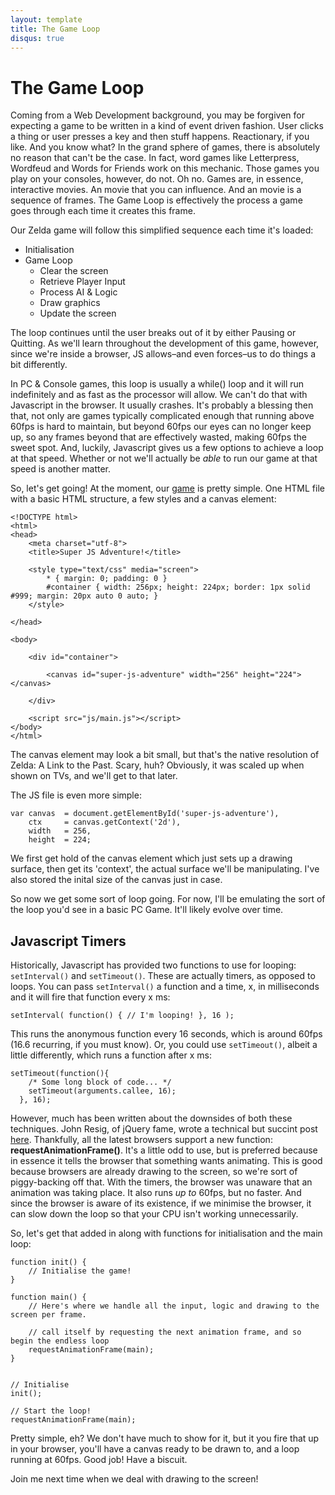 ```yaml
---
layout: template
title: The Game Loop
disqus: true
---
```


# The Game Loop

Coming from a Web Development background, you may be forgiven for expecting a game to be written in a kind of event driven fashion. User clicks a thing or user presses a key and then stuff happens. Reactionary, if you like. And you know what? In the grand sphere of games, there is absolutely no reason that can't be the case. In fact, word games like Letterpress, Wordfeud and Words for Friends work on this mechanic. Those games you play on your consoles, however, do not. Oh no. Games are, in essence, interactive movies. An movie that you can influence. And an movie is a sequence of frames. The Game Loop is effectively the process a game goes through each time it creates this frame.

Our Zelda game will follow this simplified sequence each time it's loaded:

* Initialisation
* Game Loop
	* Clear the screen
	* Retrieve Player Input
	* Process AI & Logic
	* Draw graphics
	* Update the screen

The loop continues until the user breaks out of it by either Pausing or Quitting. As we'll learn throughout the development of this game, however, since we're inside a browser, JS allows–and even forces–us to do things a bit differently.

In PC & Console games, this loop is usually a while() loop and it will run indefinitely and as fast as the processor will allow. We can't do that with Javascript in the browser. It usually crashes. It's probably a blessing then that, not only are games typically complicated enough that running above 60fps is hard to maintain, but beyond 60fps our eyes can no longer keep up, so any frames beyond that are effectively wasted, making 60fps the sweet spot. And, luckily, Javascript gives us a few options to achieve a loop at that speed. Whether or not we'll actually be _able_ to run our game at that speed is another matter.

So, let's get going! At the moment, our [game](https://github.com/gablaxian/super-js-adventure) is pretty simple. One HTML file with a basic HTML structure, a few styles and a canvas element:

    <!DOCTYPE html>
    <html>
    <head>
        <meta charset="utf-8">
        <title>Super JS Adventure!</title>
        
        <style type="text/css" media="screen">
            * { margin: 0; padding: 0 }
            #container { width: 256px; height: 224px; border: 1px solid #999; margin: 20px auto 0 auto; }
        </style>
        
    </head>

    <body>
        
        <div id="container">

            <canvas id="super-js-adventure" width="256" height="224"></canvas>

        </div>
        
        <script src="js/main.js"></script>
    </body>
    </html>

The canvas element may look a bit small, but that's the native resolution of Zelda: A Link to the Past. Scary, huh? Obviously, it was scaled up when shown on TVs, and we'll get to that later.

The JS file is even more simple:

    var canvas  = document.getElementById('super-js-adventure'),
        ctx     = canvas.getContext('2d'),
        width   = 256,
        height  = 224;

We first get hold of the canvas element which just sets up a drawing surface, then get its 'context', the actual surface we'll be manipulating. I've also stored the inital size of the canvas just in case.

So now we get some sort of loop going. For now, I'll be emulating the sort of the loop you'd see in a basic PC Game. It'll likely evolve over time.

## Javascript Timers

Historically, Javascript has provided two functions to use for looping: `setInterval()` and `setTimeout()`. These are actually timers, as opposed to loops. You can pass `setInterval()` a function and a time, x, in milliseconds and it will fire that function every x ms:

    setInterval( function() { // I'm looping! }, 16 );

This runs the anonymous function every 16 seconds, which is around 60fps (16.6 recurring, if you must know). Or, you could use `setTimeout()`, albeit a little differently, which runs a function after x ms:

    setTimeout(function(){
        /* Some long block of code... */
        setTimeout(arguments.callee, 16);
      }, 16);

However, much has been written about the downsides of both these techniques. John Resig, of jQuery fame, wrote a technical but succint post [here](http://ejohn.org/blog/how-javascript-timers-work/). Thankfully, all the latest browsers support a new function: **requestAnimationFrame()**.
It's a little odd to use, but is preferred because in essence it tells the browser that something wants animating. This is good because browsers are already drawing to the screen, so we're sort of piggy-backing off that. With the timers, the browser was unaware that an animation was taking place.
It also runs _up to_ 60fps, but no faster. And since the browser is aware of its existence, if we minimise the browser, it can slow down the loop so that your CPU isn't working unnecessarily.

So, let's get that added in along with functions for initialisation and the main loop:

    function init() {
        // Initialise the game!
    }

    function main() {
        // Here's where we handle all the input, logic and drawing to the screen per frame.

        // call itself by requesting the next animation frame, and so begin the endless loop
        requestAnimationFrame(main);
    }


    // Initialise
    init();

    // Start the loop!
    requestAnimationFrame(main);

Pretty simple, eh? We don't have much to show for it, but it you fire that up in your browser, you'll have a canvas ready to be drawn to, and a loop running at 60fps. Good job! Have a biscuit.

Join me next time when we deal with drawing to the screen!